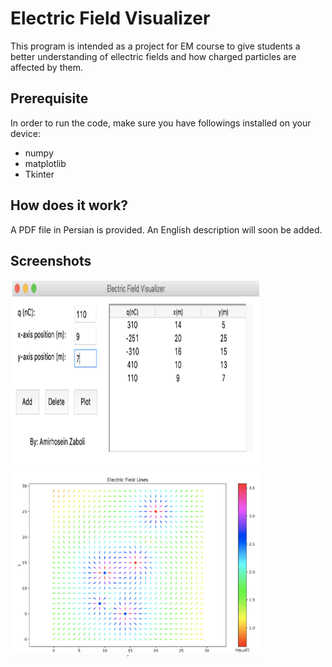 # Electric Field Visualizer
This program is intended as a project for EM course to give students a better understanding of ellectric fields and how charged particles are affected by them.

## Prerequisite
In order to run the code, make sure you have followings installed on your device:
* numpy
* matplotlib
* Tkinter

## How does it work?
A PDF file in Persian is provided. An English description will soon be added.

## Screenshots
<img src="Pictures/Pic1.png" alt="Menu" width="400" height="300"/>
<img src="Pictures/Pic2.png" alt="Menu" width="400" height="300"/>
